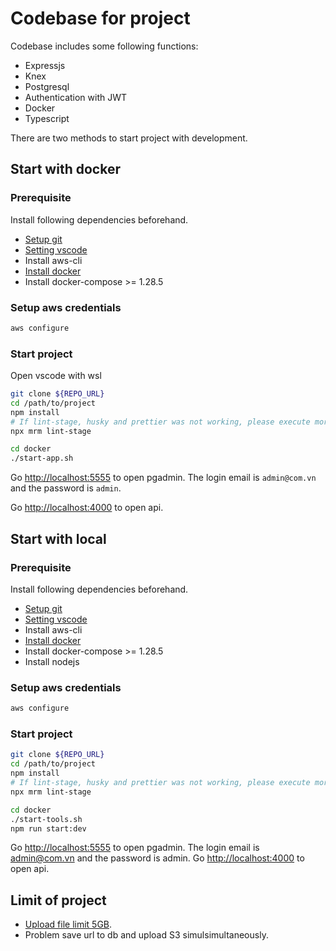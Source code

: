 # Codebase for project

Codebase includes some following functions:

- Expressjs
- Knex
- Postgresql
- Authentication with JWT
- Docker
- Typescript

There are two methods to start project with development.

## Start with docker

### Prerequisite

Install following dependencies beforehand.

- [Setup git](./docs/setup-git.md)
- [Setting vscode](./docs/setting-vscode.md)
- Install aws-cli
- [Install docker](./docs/install-docker.md)
- Install docker-compose >= 1.28.5

### Setup aws credentials

```bash
aws configure
```

### Start project

Open vscode with wsl

```bash
git clone ${REPO_URL}
cd /path/to/project
npm install
# If lint-stage, husky and prettier was not working, please execute more following command
npx mrm lint-stage

cd docker
./start-app.sh
```

Go [http://localhost:5555](http://localhost:5555) to open pgadmin. The login email is `admin@com.vn` and the password is `admin`.

Go [http://localhost:4000](http://localhost:4000) to open api.

## Start with local

### Prerequisite

Install following dependencies beforehand.

- [Setup git](./docs/setup-git.md)
- [Setting vscode](./docs/setting-vscode.md)
- Install aws-cli
- [Install docker](./docs/install-docker.md)
- Install docker-compose >= 1.28.5
- Install nodejs

### Setup aws credentials

```bash
aws configure
```

### Start project

```bash
git clone ${REPO_URL}
cd /path/to/project
npm install
# If lint-stage, husky and prettier was not working, please execute more following command
npx mrm lint-stage

cd docker
./start-tools.sh
npm run start:dev
```

Go [http://localhost:5555](http://localhost:5555) to open pgadmin. The login email is admin@com.vn and the password is admin.
Go [http://localhost:4000](http://localhost:4000) to open api.

## Limit of project

- [Upload file limit 5GB](./docs/s3-service.md).
- Problem save url to db and upload S3 simulsimultaneously.
